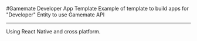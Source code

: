 #Gamemate Developer App Template
Example of template to build apps for "Developer" Entity to use Gamemate API
___
Using React Native and cross platform.
